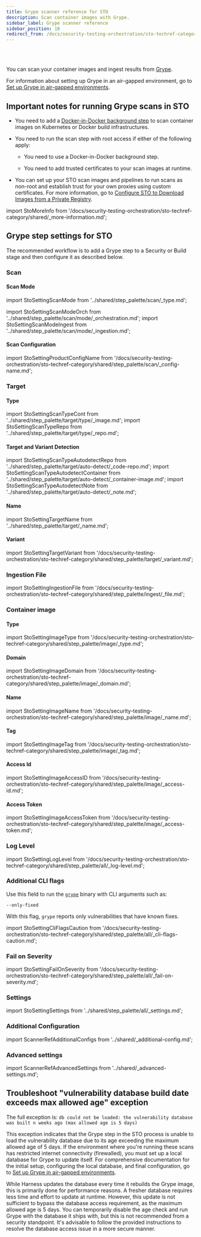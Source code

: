 ```yaml
---
title: Grype scanner reference for STO
description: Scan container images with Grype.
sidebar_label: Grype scanner reference
sidebar_position: 10
redirect_from: /docs/security-testing-orchestration/sto-techref-category/grype/grype-scanner-reference
---
```


<DocsTag  text="Artifact scanners" backgroundColor= "#cbe2f9" textColor="#0b5cad" link="/docs/security-testing-orchestration/sto-techref-category/security-step-settings-reference#artifact-scanners"  />
<DocsTag  text="Orchestration" backgroundColor= "#e3cbf9" textColor="#5c0bad" link="/docs/security-testing-orchestration/orchestrate-and-ingest/run-an-orchestrated-scan-in-sto"  />
<DocsTag  text="Ingestion" backgroundColor= "#e3cbf9" textColor="#5c0bad" link="/docs/security-testing-orchestration/orchestrate-and-ingest/ingestion-workflows/ingest-scan-results-into-an-sto-pipeline/" />
<br/>
<br/>

You can scan your container images and ingest results from [Grype](https://github.com/anchore/grype).

For information about setting up Grype in an air-gapped environment, go to [Set up Grype in air-gapped environments](/docs/security-testing-orchestration/sto-techref-category/grype/grype-setup-in-airgapped.md).


## Important notes for running Grype scans in STO

- You need to add a [Docker-in-Docker background step](/docs/security-testing-orchestration/sto-techref-category/security-step-settings-reference#docker-in-docker-requirements-for-sto) to scan container images on Kubernetes or Docker build infrastructures. 

- You need to run the scan step with root access if either of the following apply:

  - You need to use a Docker-in-Docker background step.

  - You need to add trusted certificates to your scan images at runtime. 

- You can set up your STO scan images and pipelines to run scans as non-root and establish trust for your own proxies using custom certificates. For more information, go to [Configure STO to Download Images from a Private Registry](/docs/security-testing-orchestration/use-sto/set-up-sto-pipelines/download-images-from-private-registry).


import StoMoreInfo from '/docs/security-testing-orchestration/sto-techref-category/shared/_more-information.md';


<StoMoreInfo />


## Grype step settings for STO

The recommended workflow is to add a Grype step to a Security or Build stage and then configure it as described below. 


### Scan


<a name="scan-mode"></a>

#### Scan Mode


import StoSettingScanMode from '../shared/step_palette/scan/_type.md';

import StoSettingScanModeOrch from '../shared/step_palette/scan/mode/_orchestration.md';
import StoSettingScanModeIngest from '../shared/step_palette/scan/mode/_ingestion.md';


<!-- StoSettingScanMode / -->
<StoSettingScanModeOrch />
<StoSettingScanModeIngest />


#### Scan Configuration


import StoSettingProductConfigName from '/docs/security-testing-orchestration/sto-techref-category/shared/step_palette/scan/_config-name.md';


<StoSettingProductConfigName />


### Target

<a name="target-type"></a>

#### Type

import StoSettingScanTypeCont from '../shared/step_palette/target/type/_image.md';
import StoSettingScanTypeRepo from '../shared/step_palette/target/type/_repo.md';

<StoSettingScanTypeCont />
<StoSettingScanTypeRepo />


#### Target and Variant Detection 

import StoSettingScanTypeAutodetectRepo from '../shared/step_palette/target/auto-detect/_code-repo.md';
import StoSettingScanTypeAutodetectContainer from '../shared/step_palette/target/auto-detect/_container-image.md';
import StoSettingScanTypeAutodetectNote from '../shared/step_palette/target/auto-detect/_note.md';

<StoSettingScanTypeAutodetectRepo/>
<StoSettingScanTypeAutodetectContainer/>
<StoSettingScanTypeAutodetectNote/>


#### Name 

import StoSettingTargetName from '../shared/step_palette/target/_name.md';

<StoSettingTargetName />

<a name="target-variant"></a>

#### Variant

import StoSettingTargetVariant from '/docs/security-testing-orchestration/sto-techref-category/shared/step_palette/target/_variant.md';

<StoSettingTargetVariant  />


### Ingestion File


import StoSettingIngestionFile from '/docs/security-testing-orchestration/sto-techref-category/shared/step_palette/ingest/_file.md';



<StoSettingIngestionFile  />

### Container image 


<!-- ============================================================================= -->
<a name="container-type"></a>

#### Type  


import StoSettingImageType from '/docs/security-testing-orchestration/sto-techref-category/shared/step_palette/image/_type.md';



<StoSettingImageType />

<!-- ============================================================================= -->
<a name="container-domain"></a>

#### Domain 



import StoSettingImageDomain from '/docs/security-testing-orchestration/sto-techref-category/shared/step_palette/image/_domain.md';



<StoSettingImageDomain />

<!-- ============================================================================= -->
<a name="container-name"></a>

#### Name


import StoSettingImageName from '/docs/security-testing-orchestration/sto-techref-category/shared/step_palette/image/_name.md';



<StoSettingImageName />

<!-- ============================================================================= -->
<a name="container-tag"></a>

#### Tag


import StoSettingImageTag from '/docs/security-testing-orchestration/sto-techref-category/shared/step_palette/image/_tag.md';



<StoSettingImageTag />

<!-- ============================================================================= -->
<a name="container-access-id"></a>

#### Access Id


import StoSettingImageAccessID from '/docs/security-testing-orchestration/sto-techref-category/shared/step_palette/image/_access-id.md';



<StoSettingImageAccessID />

<!-- ============================================================================= -->
<a name="container-access-token"></a>

#### Access Token 


import StoSettingImageAccessToken from '/docs/security-testing-orchestration/sto-techref-category/shared/step_palette/image/_access-token.md';



<StoSettingImageAccessToken />


### Log Level

import StoSettingLogLevel from '/docs/security-testing-orchestration/sto-techref-category/shared/step_palette/all/_log-level.md';

<StoSettingLogLevel />


### Additional CLI flags

Use this field to run the [`grype`](https://github.com/anchore/grype?tab=readme-ov-file) binary with CLI arguments such as:

`--only-fixed`

With this flag, `grype` reports only vulnerabilities that have known fixes. 

import StoSettingCliFlagsCaution from '/docs/security-testing-orchestration/sto-techref-category/shared/step_palette/all/_cli-flags-caution.md';

<StoSettingCliFlagsCaution />


### Fail on Severity


import StoSettingFailOnSeverity from '/docs/security-testing-orchestration/sto-techref-category/shared/step_palette/all/_fail-on-severity.md';


<StoSettingFailOnSeverity />

### Settings

import StoSettingSettings from '../shared/step_palette/all/_settings.md';

<StoSettingSettings />


### Additional Configuration

import ScannerRefAdditionalConfigs from '../shared/_additional-config.md';

<ScannerRefAdditionalConfigs />


### Advanced settings

import ScannerRefAdvancedSettings from '../shared/_advanced-settings.md';

<ScannerRefAdvancedSettings />



## Troubleshoot "vulnerability database build date exceeds max allowed age" exception

The full exception is: `db could not be loaded: the vulnerability database was built n weeks ago (max allowed age is 5 days)`

This exception indicates that the Grype step in the STO process is unable to load the vulnerability database due to its age exceeding the maximum allowed age of 5 days. If the environment where you're running these scans has restricted internet connectivity (firewalled), you must set up a local database for Grype to update itself. For comprehensive documentation for the initial setup, configuring the local database, and final configuration, go to [Set up Grype in air-gapped environments](https://developer.harness.io/docs/security-testing-orchestration/sto-techref-category/grype/grype-setup-in-airgapped/).

While Harness updates the database every time it rebuilds the Grype image, this is primarily done for performance reasons. A fresher database requires less time and effort to update at runtime. However, this update is not sufficient to bypass the database access requirement, as the maximum allowed age is 5 days. You can temporarily disable the age check and run Grype with the database it ships with, but this is not recommended from a security standpoint. It's advisable to follow the provided instructions to resolve the database access issue in a more secure manner.


 
